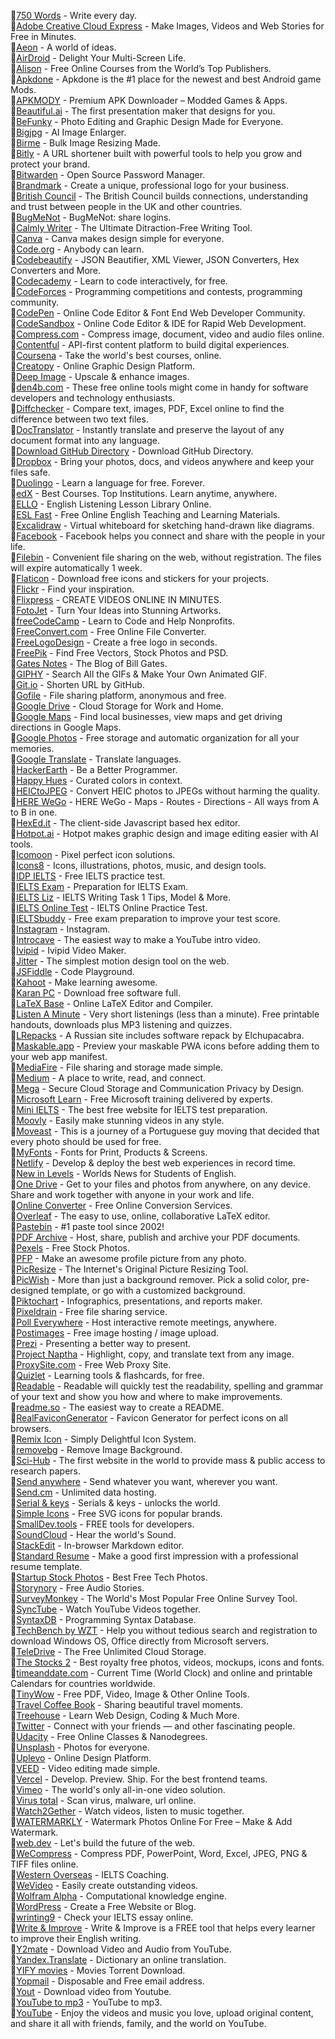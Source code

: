 🚀[750 Words](https://750words.com) - Write every day.<br>
🚀[Adobe Creative Cloud Express](https://www.adobe.com/express/) - Make Images, Videos and Web Stories for Free in Minutes.<br>
🚀[Aeon](https://aeon.co) - A world of ideas.<br>
🚀[AirDroid](https://www.airdroid.com/) - Delight Your Multi-Screen Life.<br>
🚀[Alison](https://alison.com) - Free Online Courses from the World’s Top Publishers.<br>
🚀[Apkdone](https://apkdone.com) - Apkdone is the #1 place for the newest and best Android game Mods.<br>
🚀[APKMODY](https://apkmody.io) - Premium APK Downloader – Modded Games & Apps.<br>
🚀[Beautiful.ai](https://www.beautiful.ai/) - The first presentation maker that designs for you.<br>
🚀[BeFunky](https://www.befunky.com/) - Photo Editing and Graphic Design Made for Everyone.<br>
🚀[Bigjpg](https://bigjpg.com/) - AI Image Enlarger.<br>
🚀[Birme](https://www.birme.net/) - Bulk Image Resizing Made.<br>
🚀[Bitly](https://bitly.com/) - A URL shortener built with powerful tools to help you grow and protect your brand.<br>
🚀[Bitwarden](https://bitwarden.com) - Open Source Password Manager.<br>
🚀[Brandmark](https://brandmark.io/) - Create a unique, professional logo for your business.<br>
🚀[British Council](https://www.britishcouncil.org) - The British Council builds connections, understanding and trust between people in the UK and other countries.<br>
🚀[BugMeNot](http://bugmenot.com) - BugMeNot: share logins.<br>
🚀[Calmly Writer](https://www.calmlywriter.com) - The Ultimate Ditraction-Free Writing Tool.<br>
🚀[Canva](https://www.canva.com) - Canva makes design simple for everyone.<br>
🚀[Code.org](https://code.org) - Anybody can learn.<br>
🚀[Codebeautify](https://codebeautify.org) - JSON Beautifier, XML Viewer, JSON Converters, Hex Converters and More.<br>
🚀[Codecademy](https://www.codecademy.com) - Learn to code interactively, for free.<br>
🚀[CodeForces](http://codeforces.com) - Programming competitions and contests, programming community.<br>
🚀[CodePen](https://codepen.io) - Online Code Editor & Font End Web Developer Community.<br>
🚀[CodeSandbox](https://codesandbox.io) - Online Code Editor & IDE for Rapid Web Development.<br>
🚀[Compress.com](https://www.compresss.com) - Compress image, document, video and audio files online.<br>
🚀[Contentful](https://www.contentful.com) - API-first content platform to build digital experiences.<br>
🚀[Coursena](https://www.coursera.org) - Take the world's best courses, online.<br>
🚀[Creatopy](https://www.creatopy.com) - Online Graphic Design Platform.<br>
🚀[Deep Image](https://deep-image.ai/) - Upscale & enhance images.<br>
🚀[den4b.com](http://www.den4b.com/tools) - These free online tools might come in handy for software developers and technology enthusiasts.<br>
🚀[Diffchecker](https://www.diffchecker.com/) - Compare text, images, PDF, Excel online to find the difference between two text files.<br>
🚀[DocTranslator](https://www.onlinedoctranslator.com/en/) - Instantly translate and preserve the layout of any document format into any language.<br>
🚀[Download GitHub Directory](https://download-directory.github.io/) - Download GitHub Directory.<br>
🚀[Dropbox](https://www.dropbox.com) - Bring your photos, docs, and videos anywhere and keep your files safe.<br>
🚀[Duolingo](https://www.duolingo.com) - Learn a language for free. Forever.<br>
🚀[edX](https://www.edx.org) - Best Courses. Top Institutions. Learn anytime, anywhere.<br>
🚀[ELLO](https://elllo.org) - English Listening Lesson Library Online.<br>
🚀[ESL Fast](https://www.eslfast.com) - Free Online English Teaching and Learning Materials.<br>
🚀[Excalidraw](https://excalidraw.com/) - Virtual whiteboard for sketching hand-drawn like diagrams.<br>
🚀[Facebook](https://www.facebook.com) - Facebook helps you connect and share with the people in your life.<br>
🚀[Filebin](https://filebin.net) - Convenient file sharing on the web, without registration. The files will expire automatically 1 week.<br>
🚀[Flaticon](https://www.flaticon.com) - Download free icons and stickers for your projects.<br>
🚀[Flickr](https://www.flickr.com) - Find your inspiration.<br>
🚀[Flixpress](https://flixpress.com) - CREATE VIDEOS ONLINE IN MINUTES.<br>
🚀[FotoJet](https://www.fotojet.com) - Turn Your Ideas into Stunning Artworks.<br>
🚀[freeCodeCamp](https://www.freecodecamp.org/) - Learn to Code and Help Nonprofits.<br>
🚀[FreeConvert.com](https://www.freeconvert.com) - Free Online File Converter.<br>
🚀[FreeLogoDesign](https://www.freelogodesign.org) - Create a free logo in seconds.<br>
🚀[FreePik](https://www.freepik.com) - Find Free Vectors, Stock Photos and PSD.<br>
🚀[Gates Notes](https://www.gatesnotes.com) - The Blog of Bill Gates.<br>
🚀[GIPHY](https://giphy.com) - Search All the GIFs & Make Your Own Animated GIF.<br>
🚀[Git.io](https://git.io) - Shorten URL by GitHub.<br>
🚀[Gofile](https://gofile.io) - File sharing platform, anonymous and free.<br>
🚀[Google Drive](https://www.google.com/drive/) - Cloud Storage for Work and Home.<br>
🚀[Google Maps](https://www.google.com/maps/@?dg=dbrw&newdg=1) - Find local businesses, view maps and get driving directions in Google Maps.<br>
🚀[Google Photos](https://www.google.com/photos/about/) - Free storage and automatic organization for all your memories.<br>
🚀[Google Translate](https://translate.google.com) - Translate languages.<br>
🚀[HackerEarth](https://www.hackerearth.com) - Be a Better Programmer.<br>
🚀[Happy Hues](https://www.happyhues.co) - Curated colors in context.<br>
🚀[HEICtoJPEG](https://heictojpg.com) - Convert HEIC photos to JPEGs without harming the quality.<br>
🚀[HERE WeGo](https://wego.here.com) - HERE WeGo - Maps - Routes - Directions - All ways from A to B in one.<br>
🚀[HexEd.it](https://hexed.it) - The client-side Javascript based hex editor.<br>
🚀[Hotpot.ai](https://hotpot.ai/) - Hotpot makes graphic design and image editing easier with AI tools.<br>
🚀[Icomoon](https://icomoon.io) - Pixel perfect icon solutions.<br>
🚀[Icons8](https://icons8.com) - Icons, illustrations, photos, music, and design tools.<br>
🚀[IDP IELTS](https://ielts.idp.com/uae/prepare/ielts-test-preparation-material/free) - Free IELTS practice test.<br>
🚀[IELTS Exam](https://www.english-exam.org/IELTS/) - Preparation for IELTS Exam.<br>
🚀[IELTS Liz](https://ieltsliz.com) - IELTS Writing Task 1 Tips, Model & More.<br>
🚀[IELTS Online Test](https://ieltsonlinetests.com) - IELTS Online Practice Test.<br>
🚀[IELTSbuddy](https://www.ieltsbuddy.com) - Free exam preparation to improve your test score.<br>
🚀[Instagram](https://www.instagram.com) - Instagram.<br>
🚀[Introcave](https://intromaker.com/) - The easiest way to make a YouTube intro video.<br>
🚀[Ivipid](https://ivipid.com) - Ivipid Video Maker.<br>
🚀[Jitter](https://jitter.video/) - The simplest motion design tool on the web.<br>
🚀[JSFiddle](https://jsfiddle.net) - Code Playground.<br>
🚀[Kahoot](https://kahoot.com) - Make learning awesome.<br>
🚀[Karan PC](https://karanpc.com) - Download free software full.<br>
🚀[LaTeX Base](https://latexbase.com) - Online LaTeX Editor and Compiler.<br>
🚀[Listen A Minute](https://listenaminute.com) - Very short listenings (less than a minute). Free printable handouts, downloads plus MP3 listening and quizzes.<br>
🚀[LRepacks](https://lrepacks.net) - A Russian site includes software repack by Elchupacabra.<br>
🚀[Maskable.app](https://maskable.app) - Preview your maskable PWA icons before adding them to your web app manifest.<br>
🚀[MediaFire](https://www.mediafire.com) - File sharing and storage made simple.<br>
🚀[Medium](https://medium.com) - A place to write, read, and connect.<br>
🚀[Mega](https://mega.io) - Secure Cloud Storage and Communication Privacy by Design.<br>
🚀[Microsoft Learn](https://docs.microsoft.com/en-us/learn/) - Free Microsoft training delivered by experts.<br>
🚀[Mini IELTS](https://mini-ielts.com/) - The best free website for IELTS test preparation.<br>
🚀[Moovly](https://www.moovly.com) - Easily make stunning videos in any style.<br>
🚀[Moveast](https://moveast.me) - This is a journey of a Portuguese guy moving that decided that every photo should be used for free.<br>
🚀[MyFonts](https://www.myfonts.com/) - Fonts for Print, Products & Screens.<br>
🚀[Netlify](https://www.netlify.com/) - Develop & deploy the best web experiences in record time.<br>
🚀[New in Levels](https://www.newsinlevels.com) - Worlds News for Students of English.<br>
🚀[One Drive](https://onedrive.live.com) - Get to your files and photos from anywhere, on any device. Share and work together with anyone in your work and life.<br>
🚀[Online Converter](https://www.onlineconverter.com) - Free Online Conversion Services.<br>
🚀[Overleaf](https://www.overleaf.com) - The easy to use, online, collaborative LaTeX editor.<br>
🚀[Pastebin](https://pastebin.com/) - #1 paste tool since 2002!<br>
🚀[PDF Archive](https://www.pdf-archive.com) - Host, share, publish and archive your PDF documents.<br>
🚀[Pexels](https://www.pexels.com) - Free Stock Photos.<br>
🚀[PFP](https://pfpmaker.com/) - Make an awesome profile picture from any photo.<br>
🚀[PicResize](https://picresize.com/) - The Internet's Original Picture Resizing Tool.<br>
🚀[PicWish](https://picwish.com/) - More than just a background remover. Pick a solid color, pre-designed template, or go with a customized background.<br>
🚀[Piktochart](https://piktochart.com) - Infographics, presentations, and reports maker.<br>
🚀[Pixeldrain](https://pixeldrain.com) - Free file sharing service.<br>
🚀[Poll Everywhere](https://www.polleverywhere.com) - Host interactive remote meetings, anywhere.<br>
🚀[Postimages](https://postimages.org) - Free image hosting / image upload.<br>
🚀[Prezi](https://prezi.com) - Presenting a better way to present.<br>
🚀[Project Naptha](https://projectnaptha.com) - Highlight, copy, and translate text from any image.<br>
🚀[ProxySite.com](https://www.proxysite.com) - Free Web Proxy Site.<br>
🚀[Quizlet](https://quizlet.com) - Learning tools & flashcards, for free.<br>
🚀[Readable](https://readable.com) - Readable will quickly test the readability, spelling and grammar of your text and show you how and where to make improvements.<br>
🚀[readme.so](https://readme.so) - The easiest way to create a README.<br>
🚀[RealFaviconGenerator](https://realfavicongenerator.net/) - Favicon Generator for perfect icons on all browsers.<br>
🚀[Remix Icon](https://remixicon.com) - Simply Delightful Icon System.<br>
🚀[removebg](https://www.remove.bg) - Remove Image Background.<br>
🚀[Sci-Hub](https://sci-hub.hkvisa.net/) - The first website in the world to provide mass & public access to research papers.<br>
🚀[Send anywhere](https://send-anywhere.com) - Send whatever you want, wherever you want.<br>
🚀[Send.cm](https://send.cm) - Unlimited data hosting.<br>
🚀[Serial & keys](https://www.serials.ws) - Serials & keys - unlocks the world.<br>
🚀[Simple Icons](https://simpleicons.org) - Free SVG icons for popular brands.<br>
🚀[SmallDev.tools](https://smalldev.tools/) - FREE tools for developers.<br>
🚀[SoundCloud](https://soundcloud.com) - Hear the world's Sound.<br>
🚀[StackEdit](https://stackedit.io) - In-browser Markdown editor.<br>
🚀[Standard Resume](https://standardresume.co) - Make a good first impression with a professional resume template.<br>
🚀[Startup Stock Photos](https://startupstockphotos.com) - Best Free Tech Photos.<br>
🚀[Storynory](https://www.storynory.com) - Free Audio Stories.<br>
🚀[SurveyMonkey](https://www.surveymonkey.com) - The World's Most Popular Free Online Survey Tool.<br>
🚀[SyncTube](https://sync-tube.de/) - Watch YouTube Videos together.<br>
🚀[SyntaxDB](https://syntaxdb.com) - Programming Syntax Database.<br>
🚀[TechBench by WZT](https://tb.rg-adguard.net/public.php) - Help you without tedious search and registration to download Windows OS, Office directly from Microsoft servers.<br>
🚀[TeleDrive](https://teledriveapp.com/) - The Free Unlimited Cloud Storage.<br>
🚀[The Stocks 2](http://thestocks.im) - Best royalty free photos, videos, mockups, icons and fonts.<br>
🚀[timeanddate.com](https://www.timeanddate.com) - Current Time (World Clock) and online and printable Calendars for countries worldwide.<br>
🚀[TinyWow](https://tinywow.com/) - Free PDF, Video, Image & Other Online Tools.<br>
🚀[Travel Coffee Book](https://travelcoffeebook.com) - Sharing beautiful travel moments.<br>
🚀[Treehouse](https://teamtreehouse.com) - Learn Web Design, Coding & Much More.<br>
🚀[Twitter](https://twitter.com) - Connect with your friends — and other fascinating people.<br>
🚀[Udacity](https://www.udacity.com) - Free Online Classes & Nanodegrees.<br>
🚀[Unsplash](https://unsplash.com) - Photos for everyone.<br>
🚀[Uplevo](https://www.uplevo.com/get-started) - Online Design Platform.<br>
🚀[VEED](https://www.veed.io) - Video editing made simple.<br>
🚀[Vercel](https://vercel.com/) - Develop. Preview. Ship. For the best frontend teams.<br>
🚀[Vimeo](https://vimeo.com/) - The world's only all-in-one video solution.<br>
🚀[Virus total](https://www.virustotal.com/gui/) - Scan virus, malware, url online.<br>
🚀[Watch2Gether](https://w2g.tv/) - Watch videos, listen to music together.<br>
🚀[WATERMARKLY](https://watermarkly.com/) - Watermark Photos Online For Free – Make & Add Watermark.<br>
🚀[web.dev](https://web.dev) - Let's build the future of the web.<br>
🚀[WeCompress](https://www.wecompress.com/en) - Compress PDF, PowerPoint, Word, Excel, JPEG, PNG & TIFF files online.<br>
🚀[Western Overseas](https://western-overseas.com) - IELTS Coaching.<br>
🚀[WeVideo](https://www.wevideo.com) - Easily create outstanding videos.<br>
🚀[Wolfram Alpha](https://www.wolframalpha.com) - Computational knowledge engine.<br>
🚀[WordPress](https://wordpress.com) - Create a Free Website or Blog.<br>
🚀[wrinting9](https://writing9.com) - Check your IELTS essay online.<br>
🚀[Write & Improve](https://writeandimprove.com/) - Write & Improve is a FREE tool that helps every learner to improve their English writing.<br>
🚀[Y2mate](https://www.y2mate.com/) - Download Video and Audio from YouTube.<br>
🚀[Yandex.Translate](https://translate.yandex.com/) - Dictionary an online translation.<br>
🚀[YIFY movies](https://yts.mx) - Movies Torrent Download.<br>
🚀[Yopmail](https://yopmail.com/en/) - Disposable and Free email address.<br>
🚀[Yout](https://yout.com) - Download video from Youtube.<br>
🚀[YouTube to mp3](https://ytmp3.cc) - YouTube to mp3.<br>
🚀[YouTube](https://www.youtube.com) - Enjoy the videos and music you love, upload original content, and share it all with friends, family, and the world on YouTube.<br>
